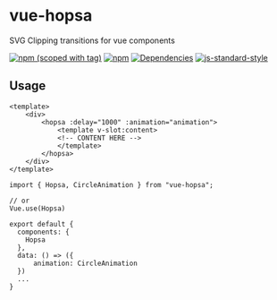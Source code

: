 # vue-hopsa

SVG Clipping transitions for vue components

[![npm (scoped with tag)](https://img.shields.io/npm/v/vue-hopsa/latest.svg?style=flat-square)](https://npmjs.com/package/vue-hopsa)
[![npm](https://img.shields.io/npm/dt/vue-hopsa.svg?style=flat-square)](https://npmjs.com/package/vue-hopsa)
[![Dependencies](https://david-dm.org/schlunsen/vue-hopsa/status.svg?style=flat-square)](https://david-dm.org/schlunsen/vue-hopsa)
[![js-standard-style](https://img.shields.io/badge/code_style-standard-brightgreen.svg?style=flat-square)](http://standardjs.com)

## Usage

```
<template>
    <div>
        <hopsa :delay="1000" :animation="animation">
            <template v-slot:content>
            <!-- CONTENT HERE -->
            </template>
        </hopsa>
    </div>
</template>

import { Hopsa, CircleAnimation } from "vue-hopsa";

// or 
Vue.use(Hopsa)

export default {
  components: {
    Hopsa
  },
  data: () => ({
      animation: CircleAnimation
  })
  ...
}

```

